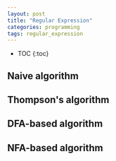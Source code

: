 ```yaml
---
layout: post
title: "Regular Expression"
categories: programming
tags: regular_expression
---
```


* TOC
{:toc}

## Naive algorithm



## Thompson's algorithm



## DFA-based algorithm



## NFA-based algorithm


